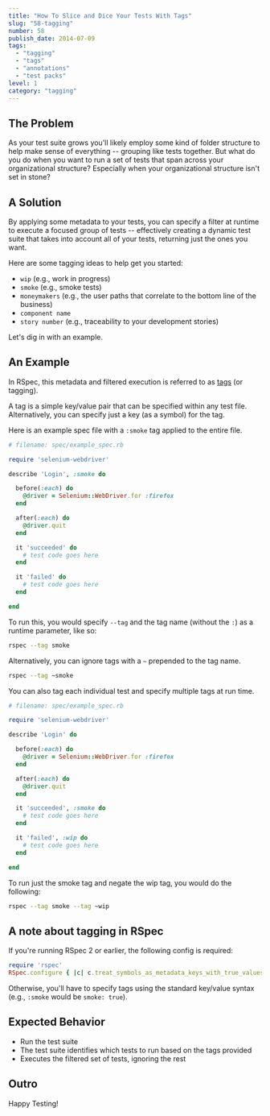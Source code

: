 ```yaml
---
title: "How To Slice and Dice Your Tests With Tags"
slug: "58-tagging"
number: 58
publish_date: 2014-07-09
tags:
  - "tagging"
  - "tags"
  - "annotations"
  - "test packs"
level: 1
category: "tagging"
---
```


## The Problem

As your test suite grows you'll likely employ some kind of folder structure to help make sense of everything -- grouping like tests together. But what do you do when you want to run a set of tests that span across your organizational structure? Especially when your organizational structure isn't set in stone?

## A Solution

By applying some metadata to your tests, you can specify a filter at runtime to execute a focused group of tests -- effectively creating a dynamic test suite that takes into account all of your tests, returning just the ones you want.

Here are some tagging ideas to help get you started:

+ `wip` (e.g., work in progress)
+ `smoke` (e.g., smoke tests)
+ `moneymakers` (e.g., the user paths that correlate to the bottom line of the business)
+ `component name`
+ `story number` (e.g., traceability to your development stories)

Let's dig in with an example.

## An Example

In RSpec, this metadata and filtered execution is referred to as [tags](https://www.relishapp.com/rspec/rspec-core/v/2-4/docs/command-line/tag-option) (or tagging).

A tag is a simple key/value pair that can be specified within any test file. Alternatively, you can specify just a key (as a symbol) for the tag.

Here is an example spec file with a `:smoke` tag applied to the entire file.

```ruby
# filename: spec/example_spec.rb

require 'selenium-webdriver'

describe 'Login', :smoke do

  before(:each) do
    @driver = Selenium::WebDriver.for :firefox
  end

  after(:each) do
    @driver.quit
  end

  it 'succeeded' do
    # test code goes here
  end

  it 'failed' do
    # test code goes here
  end

end
```

To run this, you would specify `--tag` and the tag name (without the `:`) as a runtime parameter, like so:

```sh
rspec --tag smoke
```

Alternatively, you can ignore tags with a `~` prepended to the tag name.

```sh
rspec --tag ~smoke
```

You can also tag each individual test and specify multiple tags at run time.

```ruby
# filename: spec/example_spec.rb

require 'selenium-webdriver'

describe 'Login' do

  before(:each) do
    @driver = Selenium::WebDriver.for :firefox
  end

  after(:each) do
    @driver.quit
  end

  it 'succeeded', :smoke do
    # test code goes here
  end

  it 'failed', :wip do
    # test code goes here
  end

end
```

To run just the smoke tag and negate the wip tag, you would do the following:

```sh
rspec --tag smoke --tag ~wip
```

## A note about tagging in RSpec

If you're running RSpec 2 or earlier, the following config is required:

```ruby
require 'rspec'
RSpec.configure { |c| c.treat_symbols_as_metadata_keys_with_true_values = true }
```

Otherwise, you'll have to specify tags using the standard key/value syntax (e.g., `:smoke` would be `smoke: true`).

## Expected Behavior

+ Run the test suite
+ The test suite identifies which tests to run based on the tags provided
+ Executes the filtered set of tests, ignoring the rest

## Outro

Happy Testing!
